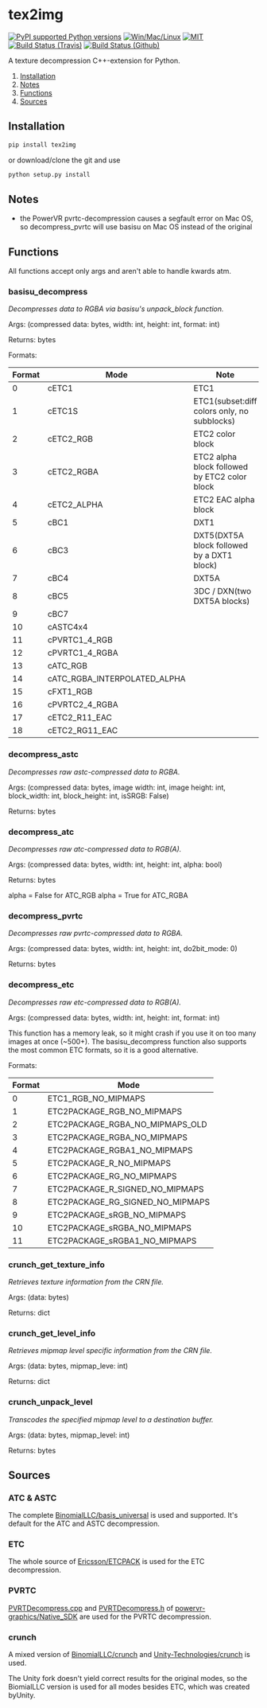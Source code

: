 # tex2img

[![PyPI supported Python versions](https://img.shields.io/pypi/pyversions/UnityPy.svg)](https://pypi.python.org/pypi/tex2img)
[![Win/Mac/Linux](https://img.shields.io/badge/platform-windows%20%7C%20macos%20%7C%20linux-informational)]()
[![MIT](https://img.shields.io/pypi/l/UnityPy.svg)](https://github.com/K0lb3/tex2img/blob/master/LICENSE)
[![Build Status (Travis)](https://travis-ci.com/K0lb3/tex2img.svg?token=EyD3NSmbq8Jfyqgp2mmq&branch=master)](https://travis-ci.com/K0lb3/tex2img)
[![Build Status (Github)](https://github.com/K0lb3/tex2img/workflows/Test%20and%20Publish/badge.svg?branch=master)](https://github.com/K0lb3/tex2img/actions?query=workflow%3A%22Test+and+Publish%22)

A texture decompression C++-extension for Python.

1. [Installation](https://github.com/K0lb3/tex2img#installation)
2. [Notes](https://github.com/K0lb3/tex2img#notes)
3. [Functions](https://github.com/K0lb3/tex2img#functions)
4. [Sources](https://github.com/K0lb3/tex2img#sources)

## Installation

```cmd
pip install tex2img
```

or download/clone the git and use

```cmd
python setup.py install
```

## Notes

* the PowerVR pvrtc-decompression causes a segfault error on Mac OS, so decompress_pvrtc will use basisu on Mac OS instead of the original

## Functions

All functions accept only args and aren't able to handle kwards atm.

### basisu_decompress

*Decompresses data to RGBA via basisu's unpack_block function.*

Args: (compressed data: bytes, width: int, height: int, format: int)

Returns: bytes

Formats:

| Format |             Mode             |                     Note                      |
|--------|------------------------------|-----------------------------------------------|
|      0 | cETC1                        | ETC1                                          |
|      1 | cETC1S                       | ETC1(subset:diff colors only, no subblocks)   |
|      2 | cETC2_RGB                    | ETC2 color block                              |
|      3 | cETC2_RGBA                   | ETC2 alpha block followed by ETC2 color block |
|      4 | cETC2_ALPHA                  | ETC2 EAC alpha block                          |
|      5 | cBC1                         | DXT1                                          |
|      6 | cBC3                         | DXT5(DXT5A block followed by a DXT1 block)    |
|      7 | cBC4                         | DXT5A                                         |
|      8 | cBC5                         | 3DC / DXN(two DXT5A blocks)                   |
|      9 | cBC7                         |                                               |
|     10 | cASTC4x4                     |                                               |
|     11 | cPVRTC1_4_RGB                |                                               |
|     12 | cPVRTC1_4_RGBA               |                                               |
|     13 | cATC_RGB                     |                                               |
|     14 | cATC_RGBA_INTERPOLATED_ALPHA |                                               |
|     15 | cFXT1_RGB                    |                                               |
|     16 | cPVRTC2_4_RGBA               |                                               |
|     17 | cETC2_R11_EAC                |                                               |
|     18 | cETC2_RG11_EAC               |                                               |

### decompress_astc

*Decompresses raw astc-compressed data to RGBA.*

Args: (compressed data: bytes, image width: int, image height: int, block_width: int, block_height: int, isSRGB: False)

Returns: bytes

### decompress_atc

*Decompresses raw atc-compressed data to RGB(A).*

Args: (compressed data: bytes, width: int, height: int, alpha: bool)

Returns: bytes

alpha = False for ATC_RGB
alpha = True for ATC_RGBA

### decompress_pvrtc

*Decompresses raw pvrtc-compressed data to RGBA.*

Args: (compressed data: bytes, width: int, height: int, do2bit_mode: 0)

Returns: bytes

### decompress_etc

*Decompresses raw etc-compressed data to RGB(A).*

Args: (compressed data: bytes, width: int, height: int, format: int)

This function has a memory leak, so it might crash if you use it on too many images at once (~500+).
The basisu_decompress function also supports the most common ETC formats, so it is a good alternative.

Formats:

| Format |               Mode               |
|--------|----------------------------------|
|      0 | ETC1_RGB_NO_MIPMAPS              |
|      1 | ETC2PACKAGE_RGB_NO_MIPMAPS       |
|      2 | ETC2PACKAGE_RGBA_NO_MIPMAPS_OLD  |
|      3 | ETC2PACKAGE_RGBA_NO_MIPMAPS      |
|      4 | ETC2PACKAGE_RGBA1_NO_MIPMAPS     |
|      5 | ETC2PACKAGE_R_NO_MIPMAPS         |
|      6 | ETC2PACKAGE_RG_NO_MIPMAPS        |
|      7 | ETC2PACKAGE_R_SIGNED_NO_MIPMAPS  |
|      8 | ETC2PACKAGE_RG_SIGNED_NO_MIPMAPS |
|      9 | ETC2PACKAGE_sRGB_NO_MIPMAPS      |
|     10 | ETC2PACKAGE_sRGBA_NO_MIPMAPS     |
|     11 | ETC2PACKAGE_sRGBA1_NO_MIPMAPS    |

### crunch_get_texture_info

*Retrieves texture information from the CRN file.*

Args: (data: bytes)

Returns: dict

### crunch_get_level_info

*Retrieves mipmap level specific information from the CRN file.*

Args: (data: bytes, mipmap_leve: int)

Returns: dict

### crunch_unpack_level

*Transcodes the specified mipmap level to a destination buffer.*

Args: (data: bytes, mipmap_level: int)

Returns: bytes

## Sources

### ATC & ASTC

The complete [BinomialLLC/basis_universal](https://github.com/BinomialLLC/basis_universal/) is used and supported. It's default for the ATC and ASTC decompression.

### ETC

The whole source of [Ericsson/ETCPACK](https://github.com/Ericsson/ETCPACK) is used for the ETC decompression.

### PVRTC

[PVRTDecompress.cpp](https://github.com/powervr-graphics/Native_SDK/blob/master/framework/PVRCore/texture/PVRTDecompress.cpp) and [PVRTDecompress.h](https://github.com/powervr-graphics/Native_SDK/blob/master/framework/PVRCore/texture/PVRTDecompress.h) of
 [powervr-graphics/Native_SDK](https://github.com/powervr-graphics/Native_SDK/tree/master/framework/PVRCore/texture) are used for the PVRTC decompression.

### crunch

A mixed version of [BinomialLLC/crunch](https://github.com/BinomialLLC/crunch) and
[Unity-Technologies/crunch](https://github.com/Unity-Technologies/crunch) is used.

The Unity fork doesn't yield correct results for the original modes, so the BiomialLLC version is used for all modes besides ETC, which was created byUnity.
